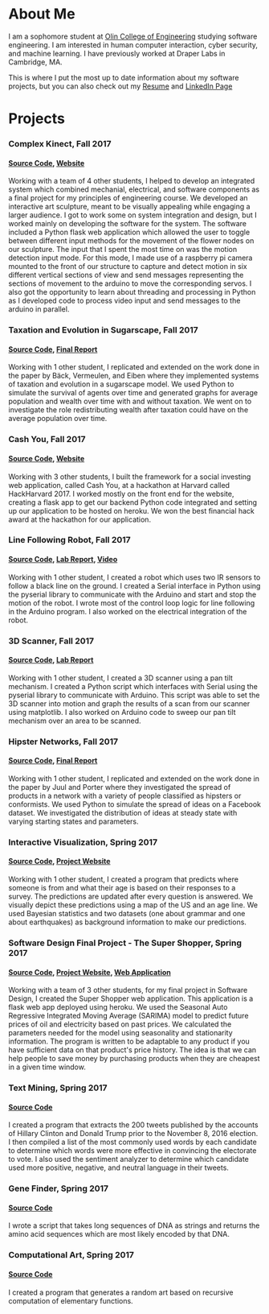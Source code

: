 # About Me
I am a sophomore student at [Olin College of Engineering](http://www.olin.edu/) studying software engineering. I am interested in human computer interaction, cyber security, and machine learning. I have previously worked at Draper Labs in Cambridge, MA.

This is where I put the most up to date information about my software projects, but you can also check out my [Resume](https://github.com/vickymmcd/portfolio/blob/master/VickyResume.doc%20(4)%20(2).pdf) and [LinkedIn Page](https://www.linkedin.com/in/victoria-mcdermott-264812124/)

# Projects

### Complex Kinect, Fall 2017
#### [Source Code](https://github.com/ComplexKinect), [Website](http://poe.olin.edu/2017/complexkinect/)
Working with a team of 4 other students, I helped to develop an integrated system which combined mechanial, electrical, and software components as a final project for my principles of engineering course. We developed an interactive art sculpture, meant to be visually appealing while engaging a larger audience. I got to work some on system integration and design, but I worked mainly on developing the software for the system. The software included a Python flask web application which allowed the user to toggle between different input methods for the movement of the flower nodes on our sculpture. The input that I spent the most time on was the motion detection input mode. For this mode, I made use of a raspberry pi camera mounted to the front of our structure to capture and detect motion in six different vertical sections of view and send messages representing the sections of movement to the arduino to move the corresponding servos. I also got the opportunity to learn about threading and processing in Python as I developed code to process video input and send messages to the arduino in parallel.

### Taxation and Evolution in Sugarscape, Fall 2017
#### [Source Code](https://github.com/ComplexityVE/SugarEvax), [Final Report](https://github.com/ComplexityVE/SugarEvax/blob/master/reports/final_report.md)
Working with 1 other student, I replicated and extended on the work done in the paper by Bäck, Vermeulen, and Eiben where they implemented systems of taxation and evolution in a sugarscape model. We used Python to simulate the survival of agents over time and generated graphs for average population and wealth over time with and without taxation. We went on to investigate the role redistributing wealth after taxation could have on the average population over time.

### Cash You, Fall 2017
#### [Source Code](https://github.com/CashYou/CashYou), [Website](http://cashyou.herokuapp.com/)
Working with 3 other students, I built the framework for a social investing web application, called Cash You, at a hackathon at Harvard called HackHarvard 2017. I worked mostly on the front end for the website, creating a flask app to get our backend Python code integrated and setting up our application to be hosted on heroku. We won the best financial hack award at the hackathon for our application.

### Line Following Robot, Fall 2017
#### [Source Code](https://github.com/Follow-That-Line/PoeLab3), [Lab Report](https://github.com/Follow-That-Line/PoeLab3/blob/master/POE_Lab_3%20(1)%20(2).pdf), [Video](https://www.youtube.com/watch?v=Zpd-80-eS0Q&feature=youtu.be)
Working with 1 other student, I created a robot which uses two IR sensors to follow a black line on the ground. I created a Serial interface in Python using the pyserial library to communicate with the Arduino and start and stop the motion of the robot. I wrote most of the control loop logic for line following in the Arduino program. I also worked on the electrical integration of the robot.

### 3D Scanner, Fall 2017
#### [Source Code](https://github.com/vickymmcd/PoeLab2), [Lab Report](https://github.com/vickymmcd/PoeLab2/blob/master/lab2_mcdermott_behrakis%20(3).pdf)
Working with 1 other student, I created a 3D scanner using a pan tilt mechanism. I created a Python script which interfaces with Serial using the pyserial library to communicate with Arduino. This script was able to set the 3D scanner into motion and graph the results of a scan from our scanner using matplotlib. I also worked on Arduino code to sweep our pan tilt mechanism over an area to be scanned.

### Hipster Networks, Fall 2017
#### [Source Code](https://github.com/ComplexityVE/HipsterNetworks), [Final Report](https://github.com/ComplexityVE/HipsterNetworks/blob/master/reports/final_report.md)
Working with 1 other student, I replicated and extended on the work done in the paper by Juul and Porter where they investigated the spread of products in a network with a variety of people classified as hipsters or conformists. We used Python to simulate the spread of ideas on a Facebook dataset. We investigated the distribution of ideas at steady state with varying starting states and parameters.

### Interactive Visualization, Spring 2017
#### [Source Code](https://github.com/vickymmcd/InteractiveProgramming), [Project Website](https://vickymmcd.github.io/InteractiveProgramming/)
Working with 1 other student, I created a program that predicts where someone is from and what their age is based on their responses to a survey. The predictions are updated after every question is answered. We visually depict these predictions using a map of the US and an age line. We used Bayesian statistics and two datasets (one about grammar and one about earthquakes) as background information to make our predictions.

### Software Design Final Project - The Super Shopper, Spring 2017
#### [Source Code](https://github.com/vickymmcd/AmazonSoftDesWarriors), [Project Website](https://vickymmcd.github.io/AmazonSoftDesWarriors), [Web Application](https://super-shoppers.herokuapp.com)
Working with a team of 3 other students, for my final project in Software Design, I created the Super Shopper web application. This application is a flask web app deployed using heroku. We used the Seasonal Auto Regressive Integrated Moving Average (SARIMA) model to predict future prices of oil and electricity based on past prices. We calculated the parameters needed for the model using seasonality and stationarity information. The program is written to be adaptable to any product if you have sufficient data on that product's price history. The idea is that we can help people to save money by purchasing products when they are cheapest in a given time window.

### Text Mining, Spring 2017
#### [Source Code](https://github.com/vickymmcd/TextMining)
I created a program that extracts the 200 tweets published by the accounts of Hillary Clinton and Donald Trump prior to the November 8, 2016 election. I then compiled a list of the most commonly used words by each candidate to determine which words were more effective in convincing the electorate to vote. I also used the sentiment analyzer to determine which candidate used more positive, negative, and neutral language in their tweets.

### Gene Finder, Spring 2017
#### [Source Code](https://github.com/vickymmcd/GeneFinder)
I wrote a script that takes long sequences of DNA as strings and returns the amino acid sequences which are most likely encoded by that DNA.

### Computational Art, Spring 2017
#### [Source Code](https://github.com/vickymmcd/ComputationalArt)
I created a program that generates a random art based on recursive computation of elementary functions.
